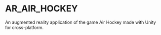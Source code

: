 # AR_AIR_HOCKEY
An augmented reality application of the game Air Hockey made with Unity for cross-platform.
